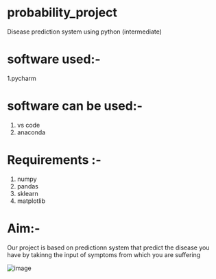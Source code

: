 # probability_project
Disease prediction system using python (intermediate)

# software used:-
1.pycharm

# software can be used:-
1. vs code
2. anaconda

# Requirements :-
1. numpy
2. pandas
3. sklearn
4. matplotlib

# Aim:-
Our project is based on predictionn system that predict the disease you have by takinng the input of symptoms from which you are suffering

![image](https://github.com/Flash1285/probability_project/assets/116831730/447bbd20-3c06-4729-a88b-668b4e9df00a)
